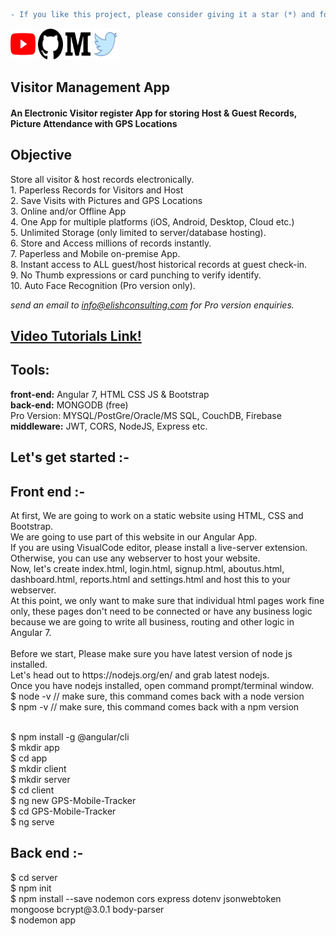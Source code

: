```diff
- If you like this project, please consider giving it a star (*) and follow me at below links.
```
[<img src="https://github.com/AmitXShukla/AmitXShukla.github.io/blob/master/assets/icons/youtube.svg" width=40 height=50>](https://youtube.com/AmitShukla_AI)
[<img src="https://github.com/AmitXShukla/AmitXShukla.github.io/blob/master/assets/icons/github.svg" width=40 height=50>](https://github.com/AmitXShukla)
[<img src="https://github.com/AmitXShukla/AmitXShukla.github.io/blob/master/assets/icons/medium.svg" width=40 height=50>](https://medium.com/@Amit_Shukla)
[<img src="https://github.com/AmitXShukla/AmitXShukla.github.io/blob/master/assets/icons/twitter_1.svg" width=40 height=50>](https://twitter.com/ashuklax)

<h2>Visitor Management App</h2>
<h4>An Electronic Visitor register App for storing Host & Guest Records, Picture Attendance with GPS Locations</h4>
<h2>Objective</h2>
Store all visitor & host records electronically.<br/>
1. Paperless Records for Visitors and Host<br/>
2. Save Visits with Pictures and GPS Locations<br/>
3. Online and/or Offline App<br/>
4. One App for multiple platforms (iOS, Android, Desktop, Cloud etc.)<br/>
5. Unlimited Storage (only limited to server/database hosting).<br/>
6. Store and Access millions of records instantly.<br/>
7. Paperless and Mobile on-premise App.<br/>
8. Instant access to ALL guest/host historical records at guest check-in.<br/>
9. No Thumb expressions or card punching to verify identify.<br/>
10. Auto Face Recognition (Pro version only).<br/>

<i>send an email to info@elishconsulting.com for Pro version enquiries.</i>
<h2><a href="https://www.youtube.com/playlist?list=PLp0TENYyY8lEZgC9Ug2RwOr62NLrwaCAr">Video Tutorials Link!</a></h2>
<h2>Tools: </h2>
<b>front-end:</b> Angular 7, HTML CSS JS & Bootstrap<br/>
<b>back-end:</b> MONGODB (free)<br/>
Pro Version: MYSQL/PostGre/Oracle/MS SQL, CouchDB, Firebase <br/>
<b>middleware:</b> JWT, CORS, NodeJS, Express etc.<br/>
<h2>Let's get started :-</h2>
<h2>Front end :-</h2>
At first, We are going to work on a static website using HTML, CSS and Bootstrap.<br/>
We are going to use part of this website in our Angular App.
<br/>
If you are using VisualCode editor, please install a live-server extension.<br/>
Otherwise, you can use any webserver to host your website.<br/>
Now, let's create index.html, login.html, signup.html, aboutus.html, dashboard.html, reports.html and settings.html and host this to your webserver.<br/>
At this point, we only want to make sure that individual html pages work fine only, these pages don't need to be connected or have any business logic because we are going to write all business, routing and other logic in Angular 7.
<br/><br/>
Before we start, Please make sure you have latest version of node js installed.<br/>
Let's head out to https://nodejs.org/en/ and grab latest nodejs.<br/>
Once you have nodejs installed, open command prompt/terminal window.<br/>
$ node -v // make sure, this command comes back with a node version<br/>
$ npm -v // make sure, this command comes back with a npm version<br/><br/>

$ npm install -g @angular/cli<br/>
$ mkdir app<br/>
$ cd app<br/>
$ mkdir client<br/>
$ mkdir server<br/>
$ cd client<br/>
$ ng new GPS-Mobile-Tracker<br/>
$ cd GPS-Mobile-Tracker<br/>
$ ng serve<br/>

<h2>Back end :-</h2>
$ cd server<br/>
$ npm init<br/>
$ npm install --save nodemon cors express dotenv jsonwebtoken mongoose bcrypt@3.0.1 body-parser<br/>
$ nodemon app<br/>
<br/>
